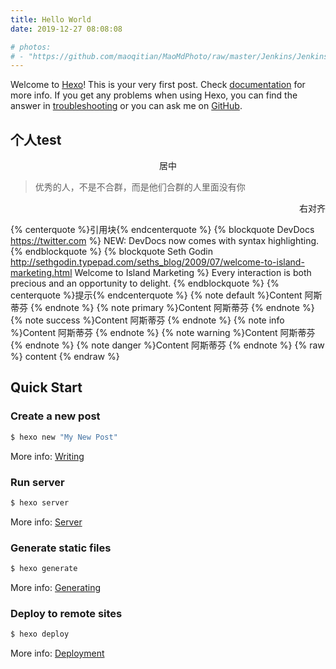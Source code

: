 ```yaml
---
title: Hello World
date: 2019-12-27 08:08:08

# photos: 
# - "https://github.com/maoqitian/MaoMdPhoto/raw/master/Jenkins/Jenkins.jpg"
---
```

<!-- <img src="https://github.com/maoqitian/MaoMdPhoto/raw/master/Jenkins/Jenkins.jpg" width=50% /> -->

Welcome to [Hexo](https://hexo.io/)! This is your very first post. Check [documentation](https://hexo.io/docs/) for more info. If you get any problems when using Hexo, you can find the answer in [troubleshooting](https://hexo.io/docs/troubleshooting.html) or you can ask me on [GitHub](https://github.com/hexojs/hexo/issues).

<!--more-->
## 个人test
<center>居中</center>

<blockquote class="blockquote-center">优秀的人，不是不合群，而是他们合群的人里面没有你</blockquote>

<p align="right">右对齐</p>

{% centerquote %}引用块{% endcenterquote %}
{% blockquote DevDocs https://twitter.com %}
NEW: DevDocs now comes with syntax highlighting. 
{% endblockquote %}
{% blockquote Seth Godin http://sethgodin.typepad.com/seths_blog/2009/07/welcome-to-island-marketing.html Welcome to Island Marketing %}
Every interaction is both precious and an opportunity to delight.
{% endblockquote %}
{% centerquote %}提示{% endcenterquote %}
{% note default %}Content  阿斯蒂芬  {% endnote %}
{% note primary %}Content  阿斯蒂芬  {% endnote %}
{% note success %}Content  阿斯蒂芬  {% endnote %}
{% note info %}Content  阿斯蒂芬  {% endnote %}
{% note warning %}Content  阿斯蒂芬  {% endnote %}
{% note danger %}Content  阿斯蒂芬  {% endnote %}
{% raw %}
content
{% endraw %}



## Quick Start

### Create a new post


``` bash
$ hexo new "My New Post"
```

More info: [Writing](https://hexo.io/docs/writing.html)

### Run server

``` bash
$ hexo server
```

More info: [Server](https://hexo.io/docs/server.html)

### Generate static files

``` bash
$ hexo generate
```

More info: [Generating](https://hexo.io/docs/generating.html)

### Deploy to remote sites

``` bash
$ hexo deploy
```

More info: [Deployment](https://hexo.io/docs/one-command-deployment.html)
